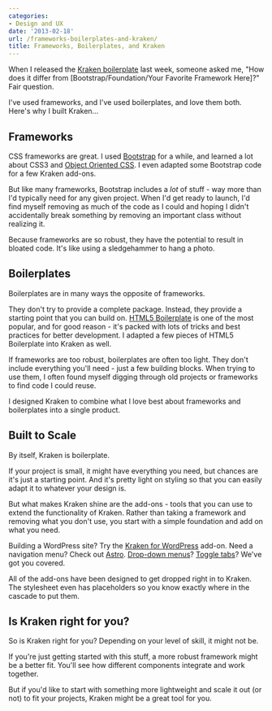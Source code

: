 ```yaml
---
categories:
- Design and UX
date: '2013-02-18'
url: /frameworks-boilerplates-and-kraken/
title: Frameworks, Boilerplates, and Kraken
---
```


When I released the <a href="http://cferdinandi.github.com/kraken/">Kraken boilerplate</a> last week, someone asked me, "How does it differ from [Bootstrap/Foundation/Your Favorite Framework Here]?" Fair question.

I've used frameworks, and I've used boilerplates, and love them both. Here's why I built Kraken...
<!--more-->
<h2>Frameworks</h2>

CSS frameworks are great. I used <a href="http://twitter.github.com/bootstrap/">Bootstrap</a> for a while, and learned a lot about CSS3 and <a href="http://www.stubbornella.org/content/category/general/geek/css/oocss-css-geek-general/">Object Oriented CSS</a>. I even adapted some Bootstrap code for a few Kraken add-ons.

But like many frameworks, Bootstrap includes a <em>lot</em> of stuff - way more than I'd typically need for any given project. When I'd get ready to launch, I'd find myself removing as much of the code as I could and hoping I didn't accidentally break something by removing an important class without realizing it.

Because frameworks are so robust, they have the potential to result in bloated code. It's like using a sledgehammer to hang a photo.

<h2>Boilerplates</h2>

Boilerplates are in many ways the opposite of frameworks.

They don't try to provide a complete package. Instead, they provide a starting point that you can build on. <a href="http://html5boilerplate.com/">HTML5 Boilerplate</a> is one of the most popular, and for good reason - it's packed with lots of tricks and best practices for better development. I adapted a few pieces of HTML5 Boilerplate into Kraken as well.

If frameworks are too robust, boilerplates are often too light. They don't include everything you'll need - just a few building blocks. When trying to use them, I often found myself digging through old projects or frameworks to find code I could reuse.

I designed Kraken to combine what I love best about frameworks and boilerplates into a single product.

<h2>Built to Scale</h2>

By itself, Kraken is boilerplate.

If your project is small, it might have everything you need, but chances are it's just a starting point. And it's pretty light on styling so that you can easily adapt it to whatever your design is.

But what makes Kraken shine are the add-ons - tools that you can use to extend the functionality of Kraken. Rather than taking a framework and removing what you don't use, you start with a simple foundation and add on what you need.

Building a WordPress site? Try the <a href="http://cferdinandi.github.com/kraken-for-wordpress/">Kraken for WordPress</a> add-on. Need a navigation menu? Check out <a href="http://cferdinandi.github.com/astro/">Astro</a>. <a href="http://cferdinandi.github.com/drop/">Drop-down menus</a>? <a href="http://cferdinandi.github.com/tabby/">Toggle tabs</a>? We've got you covered.

All of the add-ons have been designed to get dropped right in to Kraken. The stylesheet even has placeholders so you know exactly where in the cascade to put them.

<h2>Is Kraken right for you?</h2>

So is Kraken right for you? Depending on your level of skill, it might not be.

If you're just getting started with this stuff, a more robust framework might be a better fit. You'll see how different components integrate and work together.

But if you'd like to start with something more lightweight and scale it out (or not) to fit your projects, Kraken might be a great tool for you.